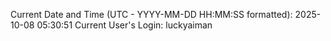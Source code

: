 Current Date and Time (UTC - YYYY-MM-DD HH:MM:SS formatted): 2025-10-08 05:30:51
Current User's Login: luckyaiman

